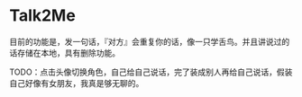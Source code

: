 # Talk2Me
目前的功能是，发一句话，『对方』会重复你的话，像一只学舌鸟。并且讲说过的话存储在本地，具有删除功能。

TODO：点击头像切换角色，自己给自己说话，完了装成别人再给自己说话，假装自己好像有女朋友，我真是够无聊的。
